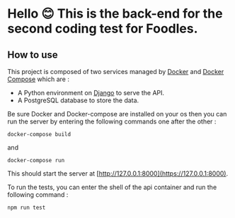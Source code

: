 # Hello 😊 This is the back-end for the second coding test for Foodles.

## How to use

This project is composed of two services managed by [Docker](https://www.docker.com/) and [Docker Compose](https://docs.docker.com/compose/) which are :

- A Python environment on [Django](https://www.djangoproject.com/) to serve the API.
- A PostgreSQL database to store the data.

Be sure Docker and Docker-compose are installed on your os then you can run the server by entering the following commands one after the other :

```
docker-compose build
```

and

```
docker-compose run
```

This should start the server at [http://127.0.0.1:8000](https://127.0.0.1:8000).

To run the tests, you can enter the shell of the api container and run the following command :

```
npm run test
```
